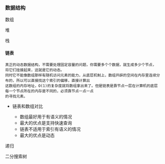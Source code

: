 ### 数据结构
数组

堆

栈

#### 链表
    
    真正的动态数据结构，不需要处理固定容量的问题，你需要多个个数据，就生成多少个节点， 将它们挂接起来，这就是它的动态。
    同时它不能像数组那样有随机访问元素的能力，从底层机制上，数组开辟的空间在内存里连续分布的，所以可以直接找这个索引的偏移，直接计算出
    这数组的内存地址，O(1)的复杂度就将数组拿出来了。但是链表是靠节点一层在计算机的底层每一个节点所在的内存是不同的，必须靠节点一点一点
    的寻找元素。
   
   * 链表和数组对比
   
        * 数组最好用于有语义的情况
        * 最大的优点是支持快速查询
        * 链表不适用于索引有语义的情况
        * 最大的优点是动态
   
递归

二分搜索树
